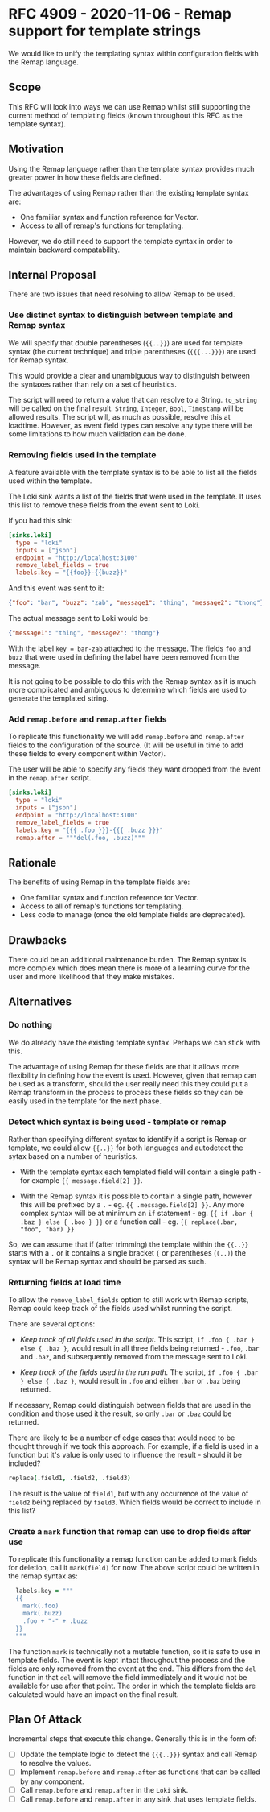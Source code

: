 # RFC 4909 - 2020-11-06 - Remap support for template strings

We would like to unify the templating syntax within configuration fields with
the Remap language.

## Scope

This RFC will look into ways we can use Remap whilst still supporting the
current method of templating fields (known throughout this RFC as the template
syntax).

## Motivation

Using the Remap language rather than the template syntax provides much greater
power in how these fields are defined.

The advantages of using Remap rather than the existing template syntax are:

- One familiar syntax and function reference for Vector.
- Access to all of remap's functions for templating.

However, we do still need to support the template syntax in order to maintain
backward compatability.

## Internal Proposal

There are two issues that need resolving to allow Remap to be used.

### Use distinct syntax to distinguish between template and Remap syntax

We will specify that double parentheses (`{{..}}`) are used for template
syntax (the current technique) and triple parentheses (`{{{...}}}`) are used
for Remap syntax.

This would provide a clear and unambiguous way to distinguish between the
syntaxes rather than rely on a set of heuristics.

The script will need to return a value that can resolve to a String. `to_string`
will be called on the final result. `String`, `Integer`, `Bool`, `Timestamp`
will be allowed results. The script will, as much as possible, resolve this at
loadtime. However, as event field types can resolve any type there will be some
limitations to how much validation can be done.

### Removing fields used in the template

A feature available with the template syntax is to be able to list all the
fields used within the template.

The Loki sink wants a list of the fields that were used in the
template. It uses this list to remove these fields from the event sent to Loki.

If you had this sink:

```toml
[sinks.loki]
  type = "loki"
  inputs = ["json"]
  endpoint = "http://localhost:3100"
  remove_label_fields = true
  labels.key = "{{foo}}-{{buzz}}"
```

And this event was sent to it:

```json
{"foo": "bar", "buzz": "zab", "message1": "thing", "message2": "thong"}
```

The actual message sent to Loki would be:

```json
{"message1": "thing", "message2": "thong"}
```

With the label `key = bar-zab` attached to the message. The fields `foo` and
`buzz` that were used in defining the label have been removed from the message.

It is not going to be possible to do this with the Remap syntax as it is much
more complicated and ambiguous to determine which fields are used to generate
the templated string.

### Add `remap.before` and `remap.after` fields

To replicate this functionality we will add `remap.before` and `remap.after`
fields to the configuration of the source. (It will be useful in time to add
these fields to every component within Vector).

The user will be able to specify any fields they want dropped from the event
in the `remap.after` script.

```toml
[sinks.loki]
  type = "loki"
  inputs = ["json"]
  endpoint = "http://localhost:3100"
  remove_label_fields = true
  labels.key = "{{{ .foo }}}-{{{ .buzz }}}"
  remap.after = """del(.foo, .buzz)"""
```

## Rationale

The benefits of using Remap in the template fields are:

- One familiar syntax and function reference for Vector.
- Access to all of remap's functions for templating.
- Less code to manage (once the old template fields are deprecated).

## Drawbacks

There could be an additional maintenance burden. The Remap syntax is more
complex which does mean there is more of a learning curve for the user and more
likelihood that they make mistakes.

## Alternatives

### Do nothing

We do already have the existing template syntax. Perhaps we can stick with this.

The advantage of using Remap for these fields are that it allows more
flexibility in defining how the event is used. However, given that remap can be
used as a transform, should the user really need this they could put a Remap
transform in the process to process these fields so they can be easily used in
the template for the next phase.

### Detect which syntax is being used - template or remap

Rather than specifying different syntax to identify if a script is Remap or
template, we could allow `{{..}}` for both languages and autodetect the sytax
based on a number of heuristics.

- With the template syntax each templated field will contain a single path - for
  example `{{ message.field[2] }}`.

- With the Remap syntax it is possible to contain a single path, however this
  will be prefixed by a `.` - eg. `{{ .message.field[2] }}`. Any more complex
  syntax will be at minimum an `if` statement -
  eg. `{{ if .bar { .baz } else { .boo } }}`
  or a function call - eg. `{{ replace(.bar, "foo", "bar) }}`

So, we can assume that if (after trimming) the template within the `{{..}}`
starts with a `.` or it contains a single bracket `{` or parentheses (`(..)`)
the syntax will be Remap syntax and should be parsed as such.

### Returning fields at load time

To allow the `remove_label_fields` option to still work with Remap scripts,
Remap could keep track of the fields used whilst running the script.

There are several options:

- *Keep track of all fields used in the script.*
This script, `if .foo { .bar } else { .baz }`, would result in all three
fields being returned - `.foo`, `.bar` and `.baz`, and subsequently removed
from the message sent to Loki.

- *Keep track of the fields used in the run path.*
The script, `if .foo { .bar } else { .baz }`,
would result in `.foo` and either `.bar` or `.baz` being returned.

If necessary, Remap could distinguish between fields that are used in the
condition and those used it the result, so only `.bar` or `.baz` could be
returned.

There are likely to be a number of edge cases that would need to be thought
through if we took this approach. For example, if a field is used in a function
but it's value is only used to influence the result - should it be included?

```coffeescript
replace(.field1, .field2, .field3)
```

The result is the value of `field1`, but with any occurrence of the value of
`field2` being replaced by `field3`. Which fields would be correct to include
in this list?

### Create a `mark` function that remap can use to drop fields after use

To replicate this functionality a remap function can be added to mark fields
for deletion, call it `mark(field)` for now. The above script could be written
in the remap syntax as:

```coffeescript
  labels.key = """
  {{
    mark(.foo)
    mark(.buzz)
    .foo + "-" + .buzz
  }}
  """
```

The function `mark` is technically not a mutable function, so it is safe to use
in template fields. The event is kept intact throughout the process and the
fields are only removed from the event at the end. This differs from the `del`
function in that `del` will remove the field immediately and it would not be
available for use after that point. The order in which the template fields are
calculated would have an impact on the final result.

## Plan Of Attack

Incremental steps that execute this change. Generally this is in the form of:

- [ ] Update the template logic to detect the `{{{..}}}` syntax and call Remap
      to resolve the values.
- [ ] Implement `remap.before` and `remap.after` as functions that can be called
      by any component.
- [ ] Call `remap.before` and `remap.after` in the `Loki` sink.
- [ ] Call `remap.before` and `remap.after` in any sink that uses template
    fields.
